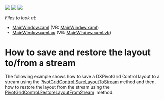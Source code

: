 <!-- default badges list -->
![](https://img.shields.io/endpoint?url=https://codecentral.devexpress.com/api/v1/VersionRange/128578925/13.1.4%2B)
[![](https://img.shields.io/badge/Open_in_DevExpress_Support_Center-FF7200?style=flat-square&logo=DevExpress&logoColor=white)](https://supportcenter.devexpress.com/ticket/details/T165885)
[![](https://img.shields.io/badge/📖_How_to_use_DevExpress_Examples-e9f6fc?style=flat-square)](https://docs.devexpress.com/GeneralInformation/403183)
<!-- default badges end -->
<!-- default file list -->
*Files to look at*:

* [MainWindow.xaml](./CS/HowToSaveAndRestoreLayoutFromStream/MainWindow.xaml) (VB: [MainWindow.xaml](./VB/HowToSaveAndRestoreLayoutFromStream/MainWindow.xaml))
* [MainWindow.xaml.cs](./CS/HowToSaveAndRestoreLayoutFromStream/MainWindow.xaml.cs) (VB: [MainWindow.xaml.vb](./VB/HowToSaveAndRestoreLayoutFromStream/MainWindow.xaml.vb))
<!-- default file list end -->
# How to save and restore the layout to/from a stream


<p>The following example shows how to save a DXPivotGrid Control layout to a stream using the <a href="https://documentation.devexpress.com/#WPF/DevExpressXpfPivotGridPivotGridControl_SaveLayoutToStreamtopic">PivotGridControl.SaveLayoutToStream</a> method and then, how to restore the layout from the stream using the <a href="https://documentation.devexpress.com/#WPF/DevExpressXpfPivotGridPivotGridControl_RestoreLayoutFromStreamtopic">PivotGridControl.RestoreLayoutFromStream</a>  method.</p>

<br/>


